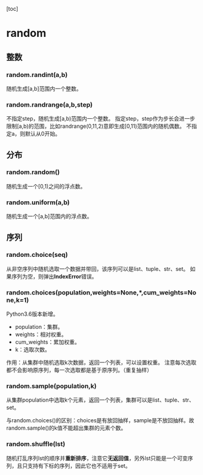 [toc]
# random

## 整数

### random.randint(a,b)

随机生成[a,b]范围内一个整数。

### random.randrange(a,b,step)

不指定step，随机生成[a,b)范围内一个整数。
指定step，step作为步长会进一步限制[a,b)的范围，比如randrange(0,11,2)意即生成[0,11)范围内的随机偶数。
不指定a，则默认从0开始。

## 分布

### random.random()

随机生成一个[0,1)之间的浮点数。

### random.uniform(a,b)

随机生成一个[a,b]范围内的浮点数。

## 序列

### random.choice(seq)

从非空序列中随机选取一个数据并带回，该序列可以是list、tuple、str、set。
如果序列为空，则弹出**IndexError**错误。

### random.choices(population,weights=None,*,cum_weights=None,k=1)
Python3.6版本新增。

- population：集群。
- weights：相对权重。
- cum_weights：累加权重。
- k：选取次数。

作用：从集群中随机选取k次数据，返回一个列表，可以设置权重。
注意每次选取都不会影响原序列，每一次选取都是基于原序列。（重复抽样）

### random.sample(population,k)

从集群population中选取k个元素，返回一个列表，集群可以是list、tuple、str、set。

与random.choices()的区别：choices是有放回抽样，sample是不放回抽样。故random.sample()的k值不能超出集群的元素个数。

### random.shuffle(lst)

随机打乱序列lst的顺序并**重新排序**，注意它**无返回值**，另外lst只能是一个可变序列，且只支持有下标的序列，因此它也不适用于set。
